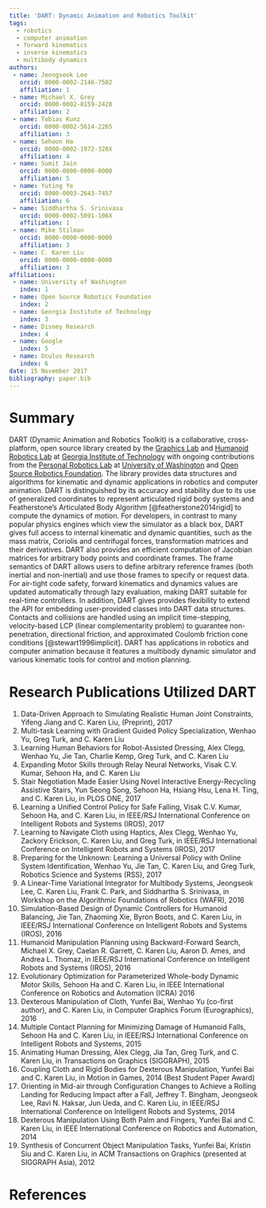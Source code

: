 ```yaml
---
title: 'DART: Dynamic Animation and Robotics Toolkit'
tags:
  - robotics
  - computer animation
  - forward kinematics
  - inverse kinematics
  - multibody dynamics
authors:
 - name: Jeongseok Lee
   orcid: 0000-0002-2146-7502
   affiliation: 1
 - name: Michael X. Grey
   orcid: 0000-0002-8159-2428
   affiliation: 2
 - name: Tobias Kunz
   orcid: 0000-0002-5614-2265
   affiliation: 3
 - name: Sehoon Ha
   orcid: 0000-0002-1972-328X
   affiliation: 4
 - name: Sumit Jain
   orcid: 0000-0000-0000-0000
   affiliation: 5
 - name: Yuting Ye
   orcid: 0000-0003-2643-7457
   affiliation: 6
 - name: Siddhartha S. Srinivasa
   orcid: 0000-0002-5091-106X
   affiliation: 1
 - name: Mike Stilman
   orcid: 0000-0000-0000-0000
   affiliation: 3
 - name: C. Karen Liu
   orcid: 0000-0000-0000-0000
   affiliation: 3
affiliations:
 - name: University of Washington
   index: 1
 - name: Open Source Robotics Foundation
   index: 2
 - name: Georgia Institute of Technology
   index: 3
 - name: Disney Research
   index: 4
 - name: Google
   index: 5
 - name: Oculus Research
   index: 6
date: 15 November 2017
bibliography: paper.bib
---
```


# Summary

DART (Dynamic Animation and Robotics Toolkit) is a collaborative, cross-platform, open source library created by the [Graphics Lab](http://www.cc.gatech.edu/~karenliu/Home.html) and [Humanoid Robotics Lab](http://www.golems.org/) at [Georgia Institute of Technology](http://www.gatech.edu/) with ongoing contributions from the [Personal Robotics Lab](http://personalrobotics.cs.washington.edu/) at [University of Washington](http://www.washington.edu/) and [Open Source Robotics Foundation](https://www.osrfoundation.org/). The library provides data structures and algorithms for kinematic and dynamic applications in robotics and computer animation. DART is distinguished by its accuracy and stability due to its use of generalized coordinates to represent articulated rigid body systems and Featherstone’s Articulated Body Algorithm [@featherstone2014rigid] to compute the dynamics of motion. For developers, in contrast to many popular physics engines which view the simulator as a black box, DART gives full access to internal kinematic and dynamic quantities, such as the mass matrix, Coriolis and centrifugal forces, transformation matrices and their derivatives. DART also provides an efficient computation of Jacobian matrices for arbitrary body points and coordinate frames. The frame semantics of DART allows users to define arbitrary reference frames (both inertial and non-inertial) and use those frames to specify or request data. For air-tight code safety, forward kinematics and dynamics values are updated automatically through lazy evaluation, making DART suitable for real-time controllers. In addition, DART gives provides flexibility to extend the API for embedding user-provided classes into DART data structures. Contacts and collisions are handled using an implicit time-stepping, velocity-based LCP (linear complementarity problem) to guarantee non-penetration, directional friction, and approximated Coulomb friction cone conditions [@stewart1996implicit]. DART has applications in robotics and computer animation because it features a multibody dynamic simulator and various kinematic tools for control and motion planning.

# Research Publications Utilized DART

1. Data-Driven Approach to Simulating Realistic Human Joint Constraints, Yifeng Jiang and C. Karen Liu, (Preprint), 2017
1. Multi-task Learning with Gradient Guided Policy Specialization, Wenhao Yu, Greg Turk, and C. Karen Liu
1. Learning Human Behaviors for Robot-Assisted Dressing, Alex Clegg, Wenhao Yu, Jie Tan, Charlie Kemp, Greg Turk, and C. Karen Liu
1. Expanding Motor Skills through Relay Neural Networks, Visak C.V. Kumar, Sehoon Ha, and C. Karen Liu
1. Stair Negotiation Made Easier Using Novel Interactive Energy-Recycling Assistive Stairs, Yun Seong Song, Sehoon Ha, Hsiang Hsu, Lena H. Ting, and C. Karen Liu, in PLOS ONE, 2017
1. Learning a Unified Control Policy for Safe Falling, Visak C.V. Kumar, Sehoon Ha, and C. Karen Liu, in IEEE/RSJ International Conference on Intelligent Robots and Systems (IROS), 2017
1. Learning to Navigate Cloth using Haptics, Alex Clegg, Wenhao Yu, Zackory Erickson, C. Karen Liu, and Greg Turk, in IEEE/RSJ International Conference on Intelligent Robots and Systems (IROS), 2017
1. Preparing for the Unknown: Learning a Universal Policy with Online System Identification, Wenhao Yu, Jie Tan, C. Karen Liu, and Greg Turk, Robotics Science and Systems (RSS), 2017
1. A Linear-Time Variational Integrator for Multibody Systems, Jeongseok Lee, C. Karen Liu, Frank C. Park, and Siddhartha S. Srinivasa, in Workshop on the Algorithmic Foundations of Robotics (WAFR), 2016
1. Simulation-Based Design of Dynamic Controllers for Humanoid Balancing, Jie Tan, Zhaoming Xie, Byron Boots, and C. Karen Liu, in IEEE/RSJ International Conference on Intelligent Robots and Systems (IROS), 2016
1. Humanoid Manipulation Planning using Backward-Forward Search, Michael X. Grey, Caelan R. Garrett, C. Karen Liu, Aaron D. Ames, and Andrea L. Thomaz, in IEEE/RSJ International Conference on Intelligent Robots and Systems (IROS), 2016
1. Evolutionary Optimization for Parameterized Whole-body Dynamic Motor Skills, Sehoon Ha and C. Karen Liu, in IEEE International Conference on Robotics and Automation (ICRA) 2016
1. Dexterous Manipulation of Cloth, Yunfei Bai, Wenhao Yu (co-first author), and C. Karen Liu, in Computer Graphics Forum (Eurographics), 2016
1. Multiple Contact Planning for Minimizing Damage of Humanoid Falls, Sehoon Ha and C. Karen Liu, in IEEE/RSJ International Conference on Intelligent Robots and Systems, 2015
1. Animating Human Dressing, Alex Clegg, Jia Tan, Greg Turk, and C. Karen Liu, in Transactions on Graphics (SIGGRAPH), 2015
1. Coupling Cloth and Rigid Bodies for Dexterous Manipulation, Yunfei Bai and C. Karen Liu, in Motion in Games, 2014 (Best Student Paper Award)
1. Orienting in Mid-air through Configuration Changes to Achieve a Rolling Landing for Reducing Impact after a Fall, Jeffrey T. Bingham, Jeongseok Lee, Ravi N. Haksar, Jun Ueda, and C. Karen Liu, in IEEE/RSJ International Conference on Intelligent Robots and Systems, 2014
1. Dexterous Manipulation Using Both Palm and Fingers, Yunfei Bai and C. Karen Liu, in IEEE International Conference on Robotics and Automation, 2014
1. Synthesis of Concurrent Object Manipulation Tasks, Yunfei Bai, Kristin Siu and C. Karen Liu, in ACM Transactions on Graphics (presented at SIGGRAPH Asia), 2012

# References
